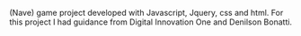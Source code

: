 (Nave) game project developed with Javascript, Jquery, css and html.
For this project I had guidance from Digital Innovation One and Denilson Bonatti.